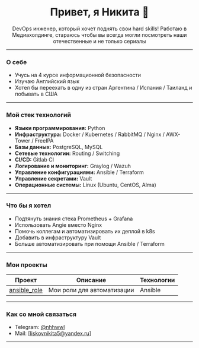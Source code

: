 <h1 align="center">Привет, я Никита 👋</h1>
<p align="center">
   DevOps инженер, который хочет поднять свои hard skills!     
   Работаю в Медиахолдинге, стараюсь чтобы вы всегда могли посмотреть наши отечественные и не только сериалы
</p>

---

###  О себе
-  Учусь на 4 курсе информационной безопасности 
-  Изучаю Английский язык 
-  Хотел бы переехать в одну из стран Аргентина / Испания / Таиланд и побывать в США
  
---

###  Мой стек технологий
- **Языки программирования:** Python  
- **Инфраструктура:** Docker / Kubernetes / RabbitMQ / Nginx / AWX-Tower / FreeIPA
- **Базы данных:** PostgreSQL, MySQL 
- **Сетевые технологии:** Routing / Switching 
- **CI/CD:** Gitlab CI
- **Логирование и мониторинг:** Graylog / Wazuh
- **Управление конфигурациями:** Ansible / Terraform 
- **Управление секретами:** Vault
- **Операционные системы:** Linux (Ubuntu, CentOS, Alma)     

---

### Что бы я хотел 
- Подтянуть знания стека Prometheus + Grafana
- Использовать Angie вместо Nginx 
- Помочь коллегам и автоматизировать их деплой в k8s
- Добавить в инфраструктуру Vault
- Больше автоматизировать при помощи Ansible / Terraform
  
---

###  Мои проекты
| Проект | Описание | Технологии |
|--------|----------|------------|
| [ansible_role](https://github.com/AqV-rs/ansible_role) | Мои роли для автоматизации | Ansible |

---

###  Как со мной связаться  
- Telegram: [@nhhwwl](https://t.me/nhhwwl)  
- Mail: [liskovnikita5@yandex.ru]

---

